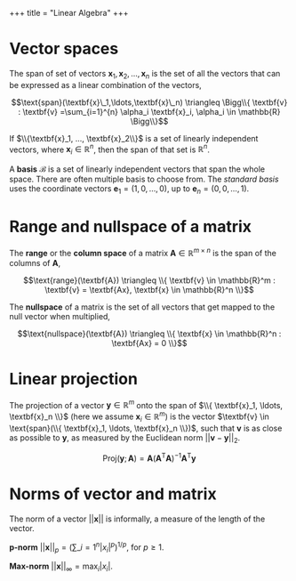 +++
title = "Linear Algebra"
+++

# Vector spaces

The span of set of vectors ${\textbf{x}_1,\textbf{x}_2,...,\textbf{x}_n}$ is the set of all the vectors that can be expressed as a linear combination of the vectors,

$$\text{span}(\textbf{x}\_1,\ldots,\textbf{x}\_n) \triangleq \Bigg\\{ \textbf{v} : \textbf{v} =\sum_{i=1}^{n}  \alpha_i \textbf{x}_i, \alpha_i \in \mathbb{R} \Bigg\\}$$

If $\\{\textbf{x}_1, ..., \textbf{x}_2\\}$ is a set of linearly independent vectors, where $\textbf{x}_i \in \mathbb{R}^n$, then the span of that set is $\mathbb{R}^n$.

A __basis__ $\mathcal{B}$ is a set of linearly independent vectors that span the whole space. There are often multiple basis to choose from. The _standard basis_ uses the coordinate vectors $\textbf{e}_1 = (1,0,\ldots,0)$, up to $\textbf{e}_n = (0,0,\ldots,1)$.

# Range and nullspace of a matrix

The __range__ or the __column space__ of a matrix $\textbf{A} \in \mathbb{R}^{m \times n}$ is the span of the columns of $\textbf{A}$,

$$\text{range}(\textbf{A}) \triangleq \\{ \textbf{v} \in \mathbb{R}^m : \textbf{v} = \textbf{Ax}, \textbf{x} \in \mathbb{R}^n \\}$$

The __nullspace__ of a matrix is the set of all vectors that get mapped to the null vector when multiplied,

$$\text{nullspace}(\textbf{A}) \triangleq \\{ \textbf{x} \in \mathbb{R}^n : \textbf{Ax} = 0 \\}$$

# Linear projection

The projection of a vector $\textbf{y} \in \mathbb{R}^m$ onto the span of $\\{ \textbf{x}_1, \ldots, \textbf{x}_n \\}$ (here we assume $\textbf{x}_i \in \mathbb{R}^m$) is the vector $\textbf{v} \in \text{span}(\\{ \textbf{x}_1, \ldots, \textbf{x}_n \\})$, such that $\textbf{v}$ is as close as possible to $\textbf{y}$, as measured by the Euclidean norm $||\textbf{v} - \textbf{y}||_2$.

$$\text{Proj}(\textbf{y}; \textbf{A}) = \textbf{A}(\textbf{A}^\mathsf{T}\textbf{A})^{-1}\textbf{A}^\mathsf{T}\textbf{y}$$

# Norms of vector and matrix

The norm of a vector $||\textbf{x}||$ is informally, a measure of the length of the vector.

__p-norm__ $||\textbf{x}||_p = (\sum\_{i=1}^{n} |x_i|^p)^{1/p}$, for $p \ge 1$.

__Max-norm__ $||\textbf{x}||_{\infty} = \text{max}_i|x_i|$.


